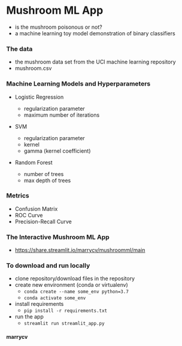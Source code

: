 <!-- #region -->
# Mushroom ML App
- is the mushroom poisonous or not?
- a machine learning toy model demonstration of binary classifiers

### The data
- the mushroom data set from the UCI machine learning repository
- mushroom.csv

### Machine Learning Models and Hyperparameters
- Logistic Regression
  - regularization parameter
  - maximum number of iterations

- SVM
  - regularization parameter
  - kernel
  - gamma (kernel coefficient)

- Random Forest
  - number of trees
  - max depth of trees

### Metrics
- Confusion Matrix
- ROC Curve
- Precision-Recall Curve

### The Interactive Mushroom ML App
- https://share.streamlit.io/marrycv/mushroomml/main

### To download and run locally

- clone repository/download files in the repository
- create new environment (conda or virtualenv)
  - `conda create --name some_env python=3.7`
  - `conda activate some_env`
- install requirements
  - `pip install -r requirements.txt`
- run the app
  - `streamlit run streamlit_app.py`



####  marrycv
<!-- #endregion -->
